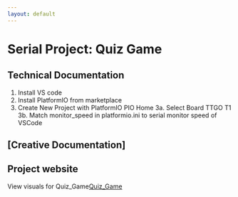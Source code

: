 ```yaml
---
layout: default
---
```

# Serial Project: Quiz Game

## Technical Documentation

1. Install VS code
2. Install PlatformIO from marketplace
3. Create New Project with PlatformIO PIO Home
3a. Select Board TTGO T1 
3b. Match monitor_speed in platformio.ini to serial monitor speed of VSCode

## [Creative Documentation]

## Project website

View visuals for Quiz_Game[Quiz_Game](./Quiz_Game/)
